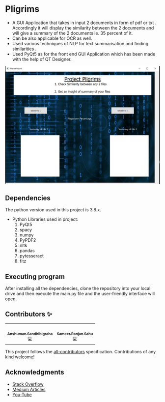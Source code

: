 # Pligrims
- A GUI Application that takes in input 2 documents in form of pdf or txt . Accordingly it will display the similarity between the 2 documents and will give a summary of the 2 documents ie. 35 percent of it. 
- Can be also applicable for OCR as well.
- Used various techniques of NLP for text summarisation and finding similarities .
- Used PyQt5 as for the front end GUI Application which has been made with the help of QT Designer.

![image](screenshot.jpg)

## Dependencies

The python version used in this project is 3.8.x.
* Python Libraries used in project:
    1. PyQt5 
    2. spacy
    3. numpy
    4. PyPDF2
    5. nltk
    6. pandas
    7. pytesseract
    8. fitz

## Executing program

After installing all the dependencies, clone the repository into your local drive and then execute the main.py file and the user-friendly interface will open.

## Contributors ✨


<!-- ALL-CONTRIBUTORS-LIST:START - Do not remove or modify this section -->
<!-- prettier-ignore-start -->
<!-- markdownlint-disable -->
<table>
  <tr>
    <td align="center"><a href="https://github.com/anshusandhi6"><img src="https://avatars.githubusercontent.com/u/59245156?s=400&v=4" width="100px;" alt=""/><br /><sub><b>Anshuman Sandhibigraha</b></sub></a><br />💻</td>
    <td align="center"><a href="https://github.com/sameersahu473"><img src="https://avatars.githubusercontent.com/u/58498397?s=400&v=4" width="100px;" alt=""/><br /><sub><b>Sameer Ranjan Sahu</b></sub></a><br />💻</td>
  </tr>
</table>

<!-- markdownlint-enable -->
<!-- prettier-ignore-end -->
<!-- ALL-CONTRIBUTORS-LIST:END -->

This project follows the [all-contributors](https://github.com/all-contributors/all-contributors) specification. Contributions of any kind welcome!

## Acknowledgments

* [Stack Overflow](https://stackoverflow.com)
* [Medium Articles](https://medium.com/)
* [You-Tube](https://youtube.com)

